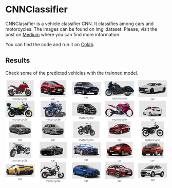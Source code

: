 # CNNClassifier

CNNClassifier is a vehicle classifier CNN. It classifies among cars and motorcycles. The images can be found on img_dataset. Please, visit the post on [Medium](https://medium.com/@anfedres.86/intro-to-machine-learning-part-i-lets-talk-about-cnns-4a126c6f2587?source=friends_link&sk=57fd8fa8a1fcfb885c5f8017a45d4198) where you can find more information.

You can find the code and run it on [Colab](https://colab.research.google.com/drive/11RIif9BiBUm56gUUdcLsTk28TG1s0PHr). 


## Results

Check some of the predicted vehicles with the trainned model.

![alt text](https://github.com/anfebit/CNNClassifier/blob/master/Images/validation_results.png)
